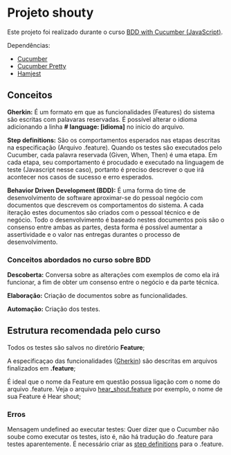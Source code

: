 # Projeto shouty

Este projeto foi realizado durante o curso [BDD with Cucumber (JavaScript)](https://school.cucumber.io/).

Dependências:

- [Cucumber](https://www.npmjs.com/package/cucumber)
- [Cucumber Pretty](https://www.npmjs.com/package/cucumber-pretty)
- [Hamjest](https://www.npmjs.com/package/hamjest)

## Conceitos

**Gherkin:** É um formato em que as funcionalidades (Features) do sistema são escritas com palavaras reservadas. É possível alterar o idioma adicionando a linha **# language: [idioma]** no inicio do arquivo.

**Step definitions:** São os comportamentos esperados nas etapas descritas na especificação (Arquivo .feature). Quando os testes são executados pelo Cucumber, cada palavra reservada (Given, When, Then) é uma etapa. Em cada etapa, seu comportamento é procudado e executado na linguagem de teste (Javascript nesse caso), portanto é preciso descrever o que irá acontecer nos casos de sucesso e erro esperados.

**Behavior Driven Development (BDD):** É uma forma do time de desenvolvimento de software aproximar-se do pessoal negócio com documentos que descrevem os comportamentos do sistema. A cada iteração estes documentos são criados com o pessoal técnico e de negócio. Todo o desenvolvimento é baseado nestes documentos pois são o consenso entre ambas as partes, desta forma é possível aumentar a assertividade e o valor nas entregas durantes o processo de desenvolvimento.

### Conceitos abordados no curso sobre BDD

**Descoberta:** Conversa sobre as alterações com exemplos de como ela irá funcionar, a fim de obter um consenso entre o negócio e da parte técnica.

**Elaboração:** Criação de documentos sobre as funcionalidades.

**Automação:** Criação dos testes.

## Estrutura recomendada pelo curso

Todos os testes são salvos no diretório **Feature**;

A especificaçao das funcionalidades ([Gherkin](https://cucumber.io/docs/gherkin/reference/)) são descritas em arquivos finalizados em **.feature**;

É ideal que o nome da Feature em questão possua ligação com o nome do arquivo .feature. Veja o arquivo [hear_shout.feature](features/hear_shout.feature) por exemplo, o nome de sua Feature é Hear shout;

### Erros

Mensagem undefined ao executar testes: Quer dizer que o Cucumber não soube como executar os testes, isto é, não há tradução do .feature para testes aparentemente. É necessário criar as [step definitions](https://cucumber.io/docs/cucumber/step-definitions/) para o .feature.
